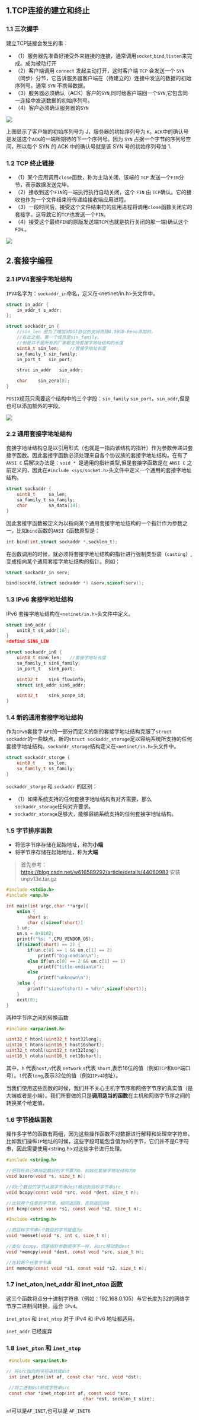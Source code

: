 ## 1.TCP连接的建立和终止

### 1.1 三次握手

建立TCP链接会发生的事：
- （1）服务器先准备好接受外来链接的连接，通常调用`socket`,`bind`,`listen`来完成。成为被动打开
- （2）客户端调用 `connect` 发起主动打开，这时客户端 `TCP` 会发送一个 `SYN`（同步）分节，它告诉服务器客户端在（待建立的）连接中发送的数据的初始序列号。通常 `SYN` 不携带数据。
- （3）服务器必须确认（ACK）客户的`SYN`,同时给客户端回一个`SYN`,它包含同一连接中发送数据的初始序列号。
- （4）客户必须确认服务器的`SYN`

![](./img/02-01.png)

上图显示了客户端的初始序列号为 J，服务器的初始序列号为 `K`，`ACK`中的确认号是发送这个`ACK`的一端所期待的下一个序列号。因为 `SYN` 占据一个字节的序列号空间，所以每个 SYN 的 ACK 中的确认号就是该 SYN 号的初始序列号加 1.

### 1.2 TCP 终止链接
- （1）某个应用调用`close`函数，称为主动关闭，该端的 `TCP` 发送一个`FIN`分节，表示数据发送完毕。
- （2）接收到这个`FIN`的一端执行执行自动关闭，这个 `FIN` 由 `TCP`确认。它的接收也作为一个文件结束符传递给接收端应用进程。
- （3）一段时间后，接受这个文件结束符的应用进程将调用`close`函数关闭它的套接字。这导致它的`TCP`也发送一个`FIN`。
- （4）接受这个最终`FIN`的原版发送端`TCP`(也就是执行关闭的那一端)确认这个`FIN`.。

![](./img/02-02.png)

## 2.套接字编程

### 2.1 IPV4套接字地址结构

`IPV4`名字为：`sockaddr_in`命名，定义在<netinet/in.h>头文件中。
```c
struct in_addr {
	in_addr_t s_addr;
};

struct sockaddr_in {
	//sin_len 是为了增加对OSI协议的支持而随4.3BSD-Reno添加的，
	//在此之前，第一个成员是sin_family，
	//但是并不是所有的厂家都支持套接字地址结构的长度
	uint8_t	sin_len;  	//套接字地址长度	
	sa_family_t	sin_family;
	in_port_t	sin_port;

	struc in_addr	sin_addr;

	char	sin_zero[8];
}
```

`POSIX`规范只需要这个结构中的三个字段：`sin_family` `sin_port`，`sin_addr`,但是也可以添加额外的字段。

![](./img/02-03.png)

### 2.2 通用套接字地址结构

套接字地址结构总是以引用形式（也就是一指向该结构的指针）作为参数传递进套接字函数。因此套接字函数必须处理来自各个协议族的套接字地址结构。在有了 `ANSI C` 后解决办法是：`void * `是通用的指针类型,但是套接字函数是在 `ANSI C` 之前定义的，因此在`#include <sys/socket.h>`头文件中定义一个通用的套接字地址结构。

```c
struct sockaddr {
	uint8_t 	sa_len;
	sa_family_t	sa_family;
	char		sa_data[14];
}
```
 因此套接字函数被定义为以指向某个通用套接字地址结构的一个指针作为参数之一，比如`bind`函数的`ANSI C`函数原型是：

 ```c
 int bind(int,struct sockaddr *,socklen_t);
```

在函数调用的时候，就必须将套接字地址结构的指针进行强制类型装（`casting`）,变成指向某个通用套接字地址结构的指针。例如：
```c
struct sockaddr_in serv;

bind(sockfd,(struct sockaddr *) &serv,sizeof(serv));
```

### 1.3 IPv6 套接字地址结构

IPv6 套接字地址结构在`<netinet/in.h>`头文件中定义。
```c
struct in6_addr {
	unit8_t s6_addr[16];
}
#defind SIN6_LEN

struct sockaddr_in6 {
	uint8_t	sin6_len;  	//套接字地址长度	
	sa_family_t	sin6_family;
	in_port_t	sin6_port;

	uint32_t	sin6_flowinfo;
	struct in6_addr	sin6_addr;

	uint32_t	sin6_scope_id;
}
```

### 1.4 新的通用套接字地址结构

作为`IPv6`套接字 `API`的一部分而定义的新的套接字地址结构克服了`struct sockaddr`的一些缺点，新的`struct sockaddr_storage`足以容纳系统所支持的任何套接字地址结构。`sockaddr_storage`结构定义在`<netinet/in.h>`头文件中。

```cpp
struct sockaddr_storge {
	uint8_t 	ss_len;
	sa_family_t	ss_family;
}
```

`sockaddr_storge` 和 `sockaddr` 的区别：
- （1）如果系统支持的任何套接字地址结构有对齐需要，那么`sockaddr_storage`任何对齐要求。
- `sockaddr_storage`足够大，能够容纳系统支持的任何套接字地址结构。

### 1.5 字节排序函数

- 将低字节序存储在起始地址，称为**小端**
- 将字节序存储在起始地址，称为**大端**

> 首先参考：https://blog.csdn.net/w616589292/article/details/44060983
> 安装 unpv13e.tar.gz

```c
#include <stdio.h>
#include <unp.h>

int main(int argc,char **argv){
	union {
		short s;
		char c[sizeof(short)]
	} un;
	un.s = 0x0102;
	printf("%s: ",CPU_VENDOR_OS);
	if(sizeof(short) == 2) {
		if(un.c[0] == 1 && un.c[1] == 2)
			printf("big-endian\n");
		else if(un.c[0] == 2 && un.c[1] == 1)
			printf("title-endian\n");
		else
			printf("unknown\n");
	}else {
		printf("sizeof(short) = %d\n",sizeof(short));
	}
	exit(0);
}
```

两种字节序之间的转换函数
```c
#include <arpa/inet.h>

uint32_t htonl(uint32_t host32long);
uint16_t htons(uint16_t host16short);
uint32_t ntohl(uint32_t net32long);
uint16_t ntohs(uint16_t net16short);
```

其中，`h` 代表`host`,`n`代表 `network`,`s`代表 `short`,表示16位的值（例如`TCP`和`UDP`端口号）。`l`代表`long`,表示32位的值（例如`IPv4`地址）。

当我们使用这些函数的时候，我们并不关心主机字节序和网络字节序的真实值（是大端或者是小端）。我们所要做的只是**调用适当的函数**在主机和网络字节序之间的转换某个给定值。

### 1.6 字节操纵函数

操作多字节的函数有两组，因为这些操作函数不对数据进行解释和处理空字符串，比如我们操纵`IP`地址的时候，这些字段可能包含值为`0`的字节，它们并不是C字符串，因此需要使用<string.h>对这些字节进行处理。

```c
#include <string.h>

//把目标自己串指定数目的字节置为0，初始化套接字地址结构为0
void bzero(void *s, size_t n);

//将n个数目的字节从源字节串dest移动到目标字节串src
void bcopy(const void *src, void *dest, size_t n);

//比较两个任意的字节串，相同返回0，否则返回非0
int bcmp(const void *s1, const void *s2, size_t n);
```

```c
#Include <string.h>

//把目标字节串n个数目的字节赋值为c
void *memset(void *s, int c, size_t n);

//类似 bcopy，但是指针参数顺序不一样，从src移动到dest
void *memcpy(void *dest, const void *src, size_t n);

//比较两个任意字节串
int memcmp(const void *s1, const void *s2, size_t n);
```

### 1.7 inet_aton,inet_addr 和 inet_ntoa 函数

这三个函数将点分十进制字符串（例如：192.168.0.105）与它长度为32的网络字节序二进制间转换，适合 `IPv4`。

`inet_pton` 和 `inet_ntop` 对于 IPv4 和 IPv6 地址都适用。

`inet_addr` 已经废弃

### 1.8 `inet_pton` 和 `inet_ntop`

```c
 #include <arpa/inet.h>

// 将src指向的字符串转成dst
 int inet_pton(int af, const char *src, void *dst);

 //将二进制dst转成字符串src
 const char *inet_ntop(int af, const void *src,
                             char *dst, socklen_t size);
```
`af`可以是`AF_INET`,也可以是 `AF_INET6`






